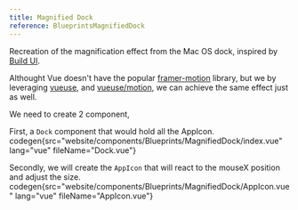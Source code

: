 ```yaml
---
title: Magnified Dock
reference: BlueprintsMagnifiedDock
---
```




Recreation of the magnification effect from the Mac OS dock, inspired by [Build UI](https://buildui.com/recipes/magnified-dock).

Althought Vue doesn't have the popular [framer-motion](https://www.framer.com/motion/introduction/) library, but we by leveraging [vueuse](https://vueuse.org/), and [vueuse/motion](https://motion.vueuse.org/), we can achieve the same effect just as well. 
 
We need to create 2 component,  

First, a `Dock` component that would hold all the AppIcon. 
codegen{src="website/components/Blueprints/MagnifiedDock/index.vue" lang="vue" fileName="Dock.vue"}


Secondly, we will create the `AppIcon` that will react to the mouseX position and adjust the size.
codegen{src="website/components/Blueprints/MagnifiedDock/AppIcon.vue" lang="vue" fileName="AppIcon.vue"}
